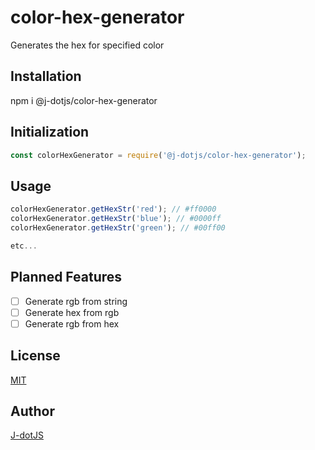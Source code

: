 # color-hex-generator
Generates the hex for specified color


## Installation

npm i @j-dotjs/color-hex-generator

## Initialization
```node.js
const colorHexGenerator = require('@j-dotjs/color-hex-generator');
```

## Usage
```node.js
colorHexGenerator.getHexStr('red'); // #ff0000
colorHexGenerator.getHexStr('blue'); // #0000ff
colorHexGenerator.getHexStr('green'); // #00ff00

etc...
```

## Planned Features
- [ ] Generate rgb from string
- [ ] Generate hex from rgb
- [ ] Generate rgb from hex

## License
[MIT](https://choosealicense.com/licenses/mit/)

## Author
[J-dotJS](https://github.com/J-dotjs)